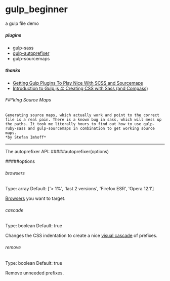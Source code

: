 gulp_beginner
=============

a gulp file demo

##### plugins
- gulp-sass
- [gulp-autoprefixer](https://github.com/postcss/autoprefixer#browsers)
- gulp-sourcemaps

##### thanks 
- [Getting Gulp Plugins To Play Nice With SCSS and Sourcemaps](http://www.devworkflows.com/posts/getting-scss-auto-prefixer-and-source-map-to-play-nice/) 
- [Introduction to Gulp.js 4: Creating CSS with Sass (and Compass)](http://stefanimhoff.de/2014/gulp-tutorial-4-css-generation-sass/)


###### F#*k!ng Source Maps
```
Generating source maps, which actually work and point to the correct file is a real pain. There is a known bug in sass, which will mess up the paths. It took me literally hours to find out how to use gulp-ruby-sass and gulp-sourcemaps in combination to get working source maps. 
*by Stefan Imhoff*
```


---------------
The autoprefixer API:
#####autoprefixer(options)

#####options

###### browsers

Type: array
Default: ['> 1%', 'last 2 versions', 'Firefox ESR', 'Opera 12.1']

[Browsers](https://github.com/postcss/autoprefixer#browsers) you want to target.

###### cascade

Type: boolean
Default: true

Changes the CSS indentation to create a nice [visual cascade](https://github.com/postcss/autoprefixer#visual-cascade) of prefixes.

###### remove

Type: boolean
Default: true

Remove unneeded prefixes.
